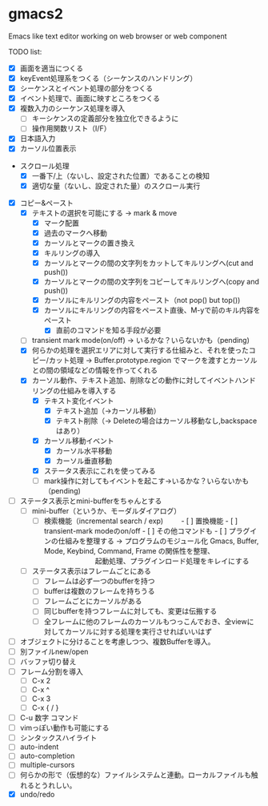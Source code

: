 gmacs2
======

Emacs like text editor working on web browser or web component

TODO list:

   - [X] 画面を適当につくる
   - [X] keyEvent処理系をつくる（シーケンスのハンドリング）
   - [X] シーケンスとイベント処理の部分をつくる
   - [X] イベント処理で、画面に映すところをつくる
   - [X] 複数入力のシーケンス処理を導入
      - [ ] キーシケンスの定義部分を独立化できるように
      - [ ] 操作用関数リスト（I/F）
   - [X] 日本語入力
   - [X] カーソル位置表示
   - スクロール処理
      - [X] 一番下/上（ないし、設定された位置）であることの検知
      - [X] 適切な量（ないし、設定された量）のスクロール実行
   - [X] コピー&ペースト
      - [X] テキストの選択を可能にする -> mark & move
        - [X] マーク配置
        - [X] 過去のマークへ移動
        - [X] カーソルとマークの置き換え
        - [X] キルリングの導入
        - [X] カーソルとマークの間の文字列をカットしてキルリングへ(cut and push())
        - [X] カーソルとマークの間の文字列をコピーしてキルリングへ(copy and push())
        - [X] カーソルにキルリングの内容をペースト（not pop() but top())
        - [X] カーソルにキルリングの内容をペースト直後、M-yで前のキル内容をペースト
           - [X] 直前のコマンドを知る手段が必要
      - [ ] transient mark mode(on/off) -> いるかな？いらないかも（pending)
      - [X] 何らかの処理を選択エリアに対して実行する仕組みと、それを使ったコピー/カット処理
            -> Buffer.prototype.region でマークを渡すとカーソルとの間の領域などの情報を作ってくれる
      - [X] カーソル動作、テキスト追加、削除などの動作に対してイベントハンドリングの仕組みを導入する
         - [X] テキスト変化イベント
            - [X] テキスト追加（->カーソル移動）
            - [X] テキスト削除（-> Deleteの場合はカーソル移動なし,backspaceはあり）
         - [X] カーソル移動イベント
            - [X] カーソル水平移動
            - [X] カーソル垂直移動
         - [X] ステータス表示にこれを使ってみる
         - [ ] mark操作に対してもイベントを起こす->いるかな？いらないかも（pending)
   - [ ] ステータス表示とmini-bufferをちゃんとする
	    - [ ] mini-buffer（というか、モーダルダイアログ）
   		   - [ ] 検索機能（incremental search / exp)
　　     - [ ] 置換機能
         - [ ] transient-mark modeのon/off
         - [ ] その他コマンドも
         - [ ] プラグインの仕組みを整理する -> プログラムのモジュール化
               Gmacs, Buffer, Mode, Keybind, Command, Frame の関係性を整理、
　　　　　　　 起動処理、プラグインロード処理をキレイにする
      - [ ] ステータス表示はフレームごとにある
         - [ ] フレームは必ず一つのbufferを持つ
         - [ ] bufferは複数のフレームを持ちうる
         - [ ] フレームごとにカーソルがある
         - [ ] 同じbufferを持つフレームに対しても、変更は伝搬する
         - [ ] 全フレームに他のフレームのカーソルもつっこんでおき、全viewに対してカーソルに対する処理を実行させればいいはず
   - [ ] オブジェクトに分けることを考慮しつつ、複数Bufferを導入。
   - [ ] 別ファイルnew/open
   - [ ] バッファ切り替え
   - [ ] フレーム分割を導入
      - [ ] C-x 2
      - [ ] C-x ^
      - [ ] C-x 3
      - [ ] C-x { / }
   - [ ] C-u 数字 コマンド
   - [ ] vimっぽい動作も可能にする
   - [ ] シンタックスハイライト
   - [ ] auto-indent
   - [ ] auto-completion
   - [ ] multiple-cursors
   - [ ] 何らかの形で（仮想的な）ファイルシステムと連動。ローカルファイルも触れるとうれしい。
   - [X] undo/redo
